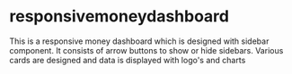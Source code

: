 # responsivemoneydashboard
This is a responsive money dashboard which is designed with sidebar component. It consists of arrow buttons to show or hide sidebars. Various cards are designed and data is displayed with logo's and charts
